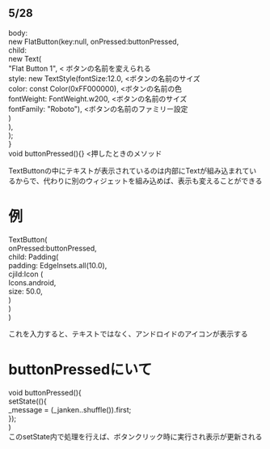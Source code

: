 ## 5/28  

body:  
          new FlatButton(key:null, onPressed:buttonPressed,  
            child:  
              new Text(  
              "Flat Button 1", < ボタンの名前を変えられる  
                style: new TextStyle(fontSize:12.0, <ボタンの名前のサイズ  
                color: const Color(0xFF000000), <ボタンの名前の色  
                fontWeight: FontWeight.w200, <ボタンの名前のサイズ  
                fontFamily: "Roboto"), <ボタンの名前のファミリー設定  
              )  
            ),  
      );  
    }  
    void buttonPressed(){} <押したときのメソッド  


TextButtonの中にテキストが表示されているのは内部にTextが組み込まれているからで、代わりに別のウィジェットを組み込めば、表示も変えることができる  

# 例  
TextButton(  
  onPressed:buttonPressed,  
  child: Padding(  
   padding: EdgeInsets.all(10.0),  
   cjild:Icon (  
    Icons.android,  
    size: 50.0,  
  )  
 )  
)  

これを入力すると、テキストではなく、アンドロイドのアイコンが表示する  

# buttonPressedにいて  

void buttonPressed(){  
 setState((){  
  _message = (_janken..shuffle()).first;  
 });  
)  
このsetState内で処理を行えば、ボタンクリック時に実行され表示が更新される  

